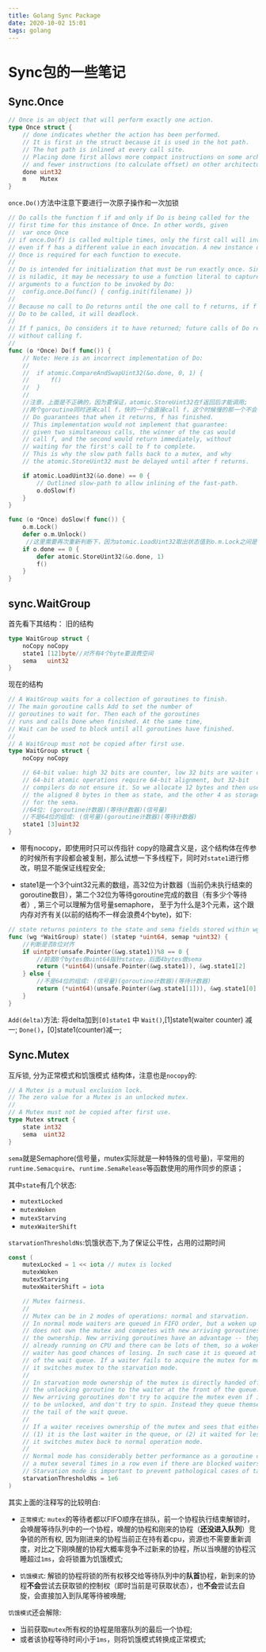 ```yaml
---
title: Golang Sync Package
date: 2020-10-02 15:01
tags: golang
---
```



# Sync包的一些笔记

<!--more-->

## Sync.Once


```go
// Once is an object that will perform exactly one action.
type Once struct {
	// done indicates whether the action has been performed.
	// It is first in the struct because it is used in the hot path.
	// The hot path is inlined at every call site.
	// Placing done first allows more compact instructions on some architectures (amd64/x86),
	// and fewer instructions (to calculate offset) on other architectures.
	done uint32
	m    Mutex
}
```

`once.Do()`方法中注意下要进行一次原子操作和一次加锁

```go
// Do calls the function f if and only if Do is being called for the
// first time for this instance of Once. In other words, given
// 	var once Once
// if once.Do(f) is called multiple times, only the first call will invoke f,
// even if f has a different value in each invocation. A new instance of
// Once is required for each function to execute.
//
// Do is intended for initialization that must be run exactly once. Since f
// is niladic, it may be necessary to use a function literal to capture the
// arguments to a function to be invoked by Do:
// 	config.once.Do(func() { config.init(filename) })
//
// Because no call to Do returns until the one call to f returns, if f causes
// Do to be called, it will deadlock.
//
// If f panics, Do considers it to have returned; future calls of Do return
// without calling f.
//
func (o *Once) Do(f func()) {
	// Note: Here is an incorrect implementation of Do:
	//
	//	if atomic.CompareAndSwapUint32(&o.done, 0, 1) {
	//		f()
	//	}
    //
    //注意，上面是不正确的，因为要保证，atomic.StoreUint32在f返回后才能调用;
    //两个goroutine同时进来call f，快的一个会直接call f，这个时候慢的那一个不会等待快的f完成，而是直接返回
	// Do guarantees that when it returns, f has finished.
	// This implementation would not implement that guarantee:
	// given two simultaneous calls, the winner of the cas would
	// call f, and the second would return immediately, without
	// waiting for the first's call to f to complete.
	// This is why the slow path falls back to a mutex, and why
	// the atomic.StoreUint32 must be delayed until after f returns.

	if atomic.LoadUint32(&o.done) == 0 {
		// Outlined slow-path to allow inlining of the fast-path.
		o.doSlow(f)
	}
}

func (o *Once) doSlow(f func()) {
	o.m.Lock()
    defer o.m.Unlock()
     //这里需要再次重新判断下，因为atomic.LoadUint32取出状态值到o.m.Lock之间是有可能存在其它gotoutine改变status的状态值的
	if o.done == 0 {
		defer atomic.StoreUint32(&o.done, 1)
		f()
	}
}
```


## sync.WaitGroup

首先看下其结构：
旧的结构
```go
type WaitGroup struct {
	noCopy noCopy 
	state1 [12]byte//对齐有4个byte要浪费空间
	sema   uint32
}
```
现在的结构
```go
// A WaitGroup waits for a collection of goroutines to finish.
// The main goroutine calls Add to set the number of
// goroutines to wait for. Then each of the goroutines
// runs and calls Done when finished. At the same time,
// Wait can be used to block until all goroutines have finished.
//
// A WaitGroup must not be copied after first use.
type WaitGroup struct {
	noCopy noCopy

	// 64-bit value: high 32 bits are counter, low 32 bits are waiter count.
	// 64-bit atomic operations require 64-bit alignment, but 32-bit
	// compilers do not ensure it. So we allocate 12 bytes and then use
	// the aligned 8 bytes in them as state, and the other 4 as storage
	// for the sema.
	//64位: (goroutine计数器)(等待计数器)(信号量)
	//不是64位的组成: (信号量)(goroutine计数器)(等待计数器)
	state1 [3]uint32
}
```

- 带有nocopy，即使用时只可以传指针
	copy的隐藏含义是，这个结构体在传参的时候所有字段都会被复制，那么试想一下多线程下，同时对`state1`进行修改，明显不能保证线程安全;

- state1是一个3个uint32元素的数组，高32位为计数器（当前仍未执行结束的goroutine数目），第二个32位为等待goroutine完成的数目（有多少个等待者）,
第三个可以理解为信号量semaphore， 至于为什么是3个元素，这个跟内存对齐有关(以前的结构不一样会浪费4个byte)，如下:


```go
// state returns pointers to the state and sema fields stored within wg.state1.
func (wg *WaitGroup) state() (statep *uint64, semap *uint32) {
	//判断是否8位对齐
	if uintptr(unsafe.Pointer(&wg.state1))%8 == 0 {
		//前面8个bytes做uint64指针statep，后面4bytes做sema
		return (*uint64)(unsafe.Pointer(&wg.state1)), &wg.state1[2]
	} else {
		//不是64位的组成: (信号量)(goroutine计数器)(等待计数器)
		return (*uint64)(unsafe.Pointer(&wg.state1[1])), &wg.state1[0]
	}
}

```

`Add(delta)`方法: 将delta加到`[0]state1` 中
`Wait()`,[1]state1(waiter counter) 减一;
`Done()`，[0]state1(counter)减一;

## Sync.Mutex


互斥锁, 分为正常模式和饥饿模式
结构体，注意也是`nocopy`的:

```go
// A Mutex is a mutual exclusion lock.
// The zero value for a Mutex is an unlocked mutex.
//
// A Mutex must not be copied after first use.
type Mutex struct {
	state int32
	sema  uint32
}
```
`sema`就是Semaphore(信号量，mutex实际就是一种特殊的信号量)，平常用的`runtime.Semacquire`、`runtime.SemaRelease`等函数使用的用作同步的原语；


其中`state`有几个状态:

- `mutextLocked`
- `mutexWoken`
- `mutexStarving`
- `mutexWaiterShift`

`starvationThresholdNs`:饥饿状态下,为了保证公平性，占用的过期时间

```go
const (
	mutexLocked = 1 << iota // mutex is locked
	mutexWoken
	mutexStarving
	mutexWaiterShift = iota

	// Mutex fairness.
	//
	// Mutex can be in 2 modes of operations: normal and starvation.
	// In normal mode waiters are queued in FIFO order, but a woken up waiter
	// does not own the mutex and competes with new arriving goroutines over
	// the ownership. New arriving goroutines have an advantage -- they are
	// already running on CPU and there can be lots of them, so a woken up
	// waiter has good chances of losing. In such case it is queued at front
	// of the wait queue. If a waiter fails to acquire the mutex for more than 1ms,
	// it switches mutex to the starvation mode.
	//
	// In starvation mode ownership of the mutex is directly handed off from
	// the unlocking goroutine to the waiter at the front of the queue.
	// New arriving goroutines don't try to acquire the mutex even if it appears
	// to be unlocked, and don't try to spin. Instead they queue themselves at
	// the tail of the wait queue.
	//
	// If a waiter receives ownership of the mutex and sees that either
	// (1) it is the last waiter in the queue, or (2) it waited for less than 1 ms,
	// it switches mutex back to normal operation mode.
	//
	// Normal mode has considerably better performance as a goroutine can acquire
	// a mutex several times in a row even if there are blocked waiters.
	// Starvation mode is important to prevent pathological cases of tail latency.
	starvationThresholdNs = 1e6
)
```

其实上面的注释写的比较明白:

- `正常模式`: `mutex`的等待者都以FIFO顺序在排队，前一个协程执行结束解锁时，会唤醒等待队列中的一个协程，唤醒的协程和刚来的协程（**还没进入队列**）竞争锁的所有权,
	因为刚进来的协程当前正在持有着cpu，资源也不需要重新调度，对比之下刚唤醒的协程大概率竞争不过新来的协程，所以当唤醒的协程沉睡超过`1ms`，会将锁置为饥饿模式;

- `饥饿模式`: 解锁的协程将锁的所有权移交给等待队列中的**队首**协程，新到来的协程**不会**尝试去获取锁的控制权（即时当前是可获取状态），也**不会**尝试去自旋，会直接加入到队尾等待被唤醒;

`饥饿模式`还会解除:
- 当前获取`mutex`所有权的协程是阻塞队列的最后一个协程;
- 或者该协程等待时间小于`1ms`，则将饥饿模式转换成正常模式;